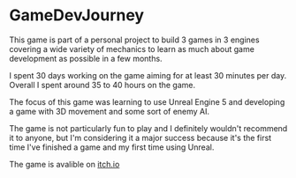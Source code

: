 # GameDevJourney

This game is part of a personal project to build 3 games in 3 engines covering a wide variety of mechanics to learn as much about game development as possible in a few months.

I spent 30 days working on the game aiming for at least 30 minutes per day. Overall I spent around 35 to 40 hours on the game.

The focus of this game was learning to use Unreal Engine 5 and developing a game with 3D movement and some sort of enemy AI.

The game is not particularly fun to play and I definitely wouldn't recommend it to anyone, but I'm considering it a major success because it's the first time I've finished a game and my first time using Unreal.

The game is avalible on [itch.io](https://thisisrob.itch.io/just-a-space-shooter)
